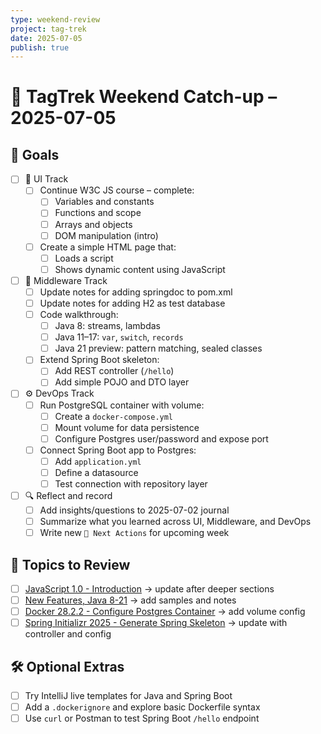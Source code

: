 ```yaml
---
type: weekend-review
project: tag-trek
date: 2025-07-05
publish: true
---
```


# 🧭 TagTrek Weekend Catch-up – 2025-07-05

## 🎯 Goals

- [ ] 🐣 UI Track
    - [ ] Continue W3C JS course – complete:
        - [ ] Variables and constants
        - [ ] Functions and scope
        - [ ] Arrays and objects
        - [ ] DOM manipulation (intro)
    - [ ] Create a simple HTML page that:
        - [ ] Loads a script
        - [ ] Shows dynamic content using JavaScript

- [ ] 🌳 Middleware Track
    - [ ] Update notes for adding springdoc to pom.xml
    - [ ] Update notes for adding H2 as test database
    - [ ] Code walkthrough:
        - [ ] Java 8: streams, lambdas
        - [ ] Java 11–17: `var`, `switch`, `records`
        - [ ] Java 21 preview: pattern matching, sealed classes
    - [ ] Extend Spring Boot skeleton:
        - [ ] Add REST controller (`/hello`)
        - [ ] Add simple POJO and DTO layer

- [ ] ⚙️ DevOps Track
    - [ ] Run PostgreSQL container with volume:
        - [ ] Create a `docker-compose.yml`
        - [ ] Mount volume for data persistence
        - [ ] Configure Postgres user/password and expose port
    - [ ] Connect Spring Boot app to Postgres:
        - [ ] Add `application.yml`
        - [ ] Define a datasource
        - [ ] Test connection with repository layer

- [ ] 🔍 Reflect and record
    - [ ] Add insights/questions to 2025-07-02 journal
    - [ ] Summarize what you learned across UI, Middleware, and DevOps
    - [ ] Write new `🚀 Next Actions` for upcoming week

## 🧩 Topics to Review
- [ ] [JavaScript 1.0 - Introduction](JavaScript%201.0%20-%20Introduction.md) → update after deeper sections
- [ ] [New Features, Java 8-21](New%20Features,%20Java%208-21.md) → add samples and notes
- [ ] [Docker 28.2.2 - Configure Postgres Container](Docker%2028.2.2%20-%20Configure%20Postgres%20Container.md) → add volume config
- [ ] [Spring Initializr 2025 - Generate Spring Skeleton](Spring%20Initialzr%202025%20-%20Generate%20Spring%20Skeleton.md) → update with controller and config

## 🛠️ Optional Extras
- [ ] Try IntelliJ live templates for Java and Spring Boot
- [ ] Add a `.dockerignore` and explore basic Dockerfile syntax
- [ ] Use `curl` or Postman to test Spring Boot `/hello` endpoint